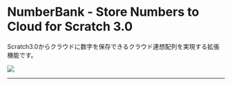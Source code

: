 # NumberBank - Store Numbers to Cloud for Scratch 3.0
Scratch3.0からクラウドに数字を保存できるクラウド連想配列を実現する拡張機能です。

<img src="https://www.con3.com/files/numberbank_briefpaper.jpg">

---
